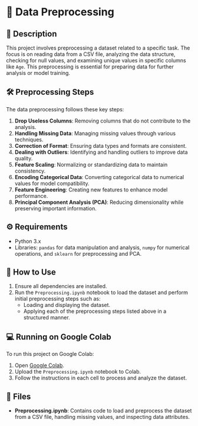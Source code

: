 # 📝 Data Preprocessing

## 📄 Description
This project involves preprocessing a dataset related to a specific task. The focus is on reading data from a CSV file, analyzing the data structure, checking for null values, and examining unique values in specific columns like `Age`. This preprocessing is essential for preparing data for further analysis or model training.

## 🛠️ Preprocessing Steps
The data preprocessing follows these key steps:
1. **Drop Useless Columns**: Removing columns that do not contribute to the analysis.
2. **Handling Missing Data**: Managing missing values through various techniques.
3. **Correction of Format**: Ensuring data types and formats are consistent.
4. **Dealing with Outliers**: Identifying and handling outliers to improve data quality.
5. **Feature Scaling**: Normalizing or standardizing data to maintain consistency.
6. **Encoding Categorical Data**: Converting categorical data to numerical values for model compatibility.
7. **Feature Engineering**: Creating new features to enhance model performance.
8. **Principal Component Analysis (PCA)**: Reducing dimensionality while preserving important information.

## ⚙️ Requirements
- Python 3.x
- Libraries: `pandas` for data manipulation and analysis, `numpy` for numerical operations, and `sklearn` for preprocessing and PCA.

## 🚀 How to Use
1. Ensure all dependencies are installed.
2. Run the `Preprocessing.ipynb` notebook to load the dataset and perform initial preprocessing steps such as:
   - Loading and displaying the dataset.
   - Applying each of the preprocessing steps listed above in a structured manner.

## 💻 Running on Google Colab
To run this project on Google Colab:
1. Open [Google Colab](https://colab.research.google.com/).
2. Upload the `Preprocessing.ipynb` notebook to Colab.
3. Follow the instructions in each cell to process and analyze the dataset.

## 📂 Files
- **Preprocessing.ipynb**: Contains code to load and preprocess the dataset from a CSV file, handling missing values, and inspecting data attributes.

